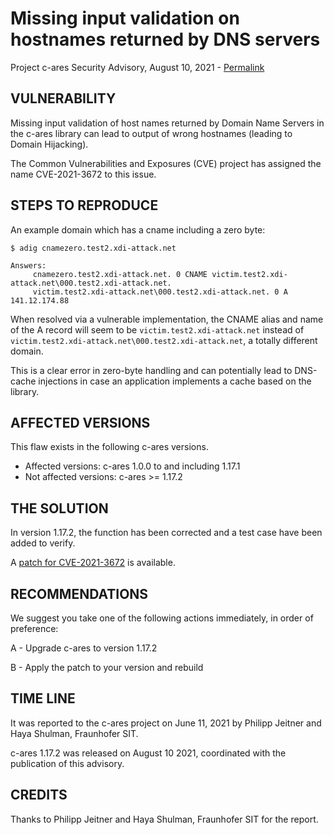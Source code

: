 Missing input validation on hostnames returned by DNS servers
=============================================================

Project c-ares Security Advisory, August 10, 2021 -
[Permalink](https://c-ares.org/adv_20210810.html)

VULNERABILITY
-------------

Missing input validation of host names returned by Domain Name Servers in
the c-ares library can lead to output of wrong hostnames (leading to Domain
Hijacking).

The Common Vulnerabilities and Exposures (CVE) project has assigned the name
CVE-2021-3672 to this issue.


STEPS TO REPRODUCE
------------------

An example domain which has a cname including a zero byte:

```
$ adig cnamezero.test2.xdi-attack.net

Answers:
     cnamezero.test2.xdi-attack.net. 0 CNAME victim.test2.xdi-attack.net\000.test2.xdi-attack.net.
     victim.test2.xdi-attack.net\000.test2.xdi-attack.net. 0 A 141.12.174.88
```

When resolved via a vulnerable implementation, the CNAME alias and name of the
A record will seem to be `victim.test2.xdi-attack.net` instead of
`victim.test2.xdi-attack.net\000.test2.xdi-attack.net`, a totally different
domain.

This is a clear error in zero-byte handling and can potentially lead to
DNS-cache injections in case an application implements a cache based on the
library.


AFFECTED VERSIONS
-----------------

This flaw exists in the following c-ares versions.

- Affected versions: c-ares 1.0.0 to and including 1.17.1
- Not affected versions: c-ares >= 1.17.2


THE SOLUTION
------------

In version 1.17.2, the function has been corrected and a test case have been
added to verify.

A [patch for 
CVE-2021-3672](https://github.com/c-ares/c-ares/compare/809d5e8..44c009b.patch) 
is available.


RECOMMENDATIONS
---------------

We suggest you take one of the following actions immediately, in order of
preference:

  A - Upgrade c-ares to version 1.17.2

  B - Apply the patch to your version and rebuild


TIME LINE
---------

It was reported to the c-ares project on June 11, 2021 by Philipp Jeitner and
Haya Shulman, Fraunhofer SIT.

c-ares 1.17.2 was released on August 10 2021, coordinated with the publication
of this advisory.


CREDITS
-------

Thanks to Philipp Jeitner and Haya Shulman, Fraunhofer SIT for the report.
